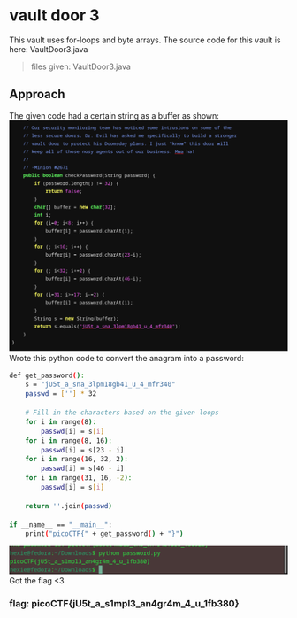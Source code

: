 # vault door 3
This vault uses for-loops and byte arrays. The source code for this vault is here: VaultDoor3.java

> files given: VaultDoor3.java

## Approach
The given code had a certain string as a buffer as shown:
![](./images/vd3a.png)
Wrote this python code to convert the anagram into a password:
``` bash
def get_password():
    s = "jU5t_a_sna_3lpm18gb41_u_4_mfr340"
    passwd = [''] * 32

    # Fill in the characters based on the given loops
    for i in range(8):
        passwd[i] = s[i]
    for i in range(8, 16):
        passwd[i] = s[23 - i]
    for i in range(16, 32, 2):
        passwd[i] = s[46 - i]
    for i in range(31, 16, -2):
        passwd[i] = s[i]

    return ''.join(passwd)

if __name__ == "__main__":
    print("picoCTF{" + get_password() + "}")
```
![](./images/vd3b.png)
Got the flag <3

### flag: picoCTF{jU5t_a_s1mpl3_an4gr4m_4_u_1fb380}

